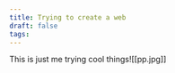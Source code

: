 ```yaml
---
title: Trying to create a web
draft: false
tags:
---
```


This is just me trying cool things![[pp.jpg]]